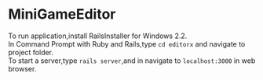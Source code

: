 # MiniGameEditor

To run application,install RailsInstaller for Windows 2.2. <br>
In Command Prompt with Ruby and Rails,type `cd editorx` and navigate to project folder.<br>
To start a server,type `rails server`,and in navigate to `localhost:3000` in web browser.
